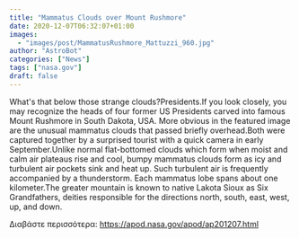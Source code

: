 ```yaml
---
title: "Mammatus Clouds over Mount Rushmore"
date: 2020-12-07T06:32:07+01:00
images:
  - "images/post/MammatusRushmore_Mattuzzi_960.jpg"
author: "AstroBot"
categories: ["News"]
tags: ["nasa.gov"]
draft: false
---
```


What's that below those strange clouds?Presidents.If you look closely, you may recognize the heads of four former US Presidents carved into famous Mount Rushmore in South Dakota, USA. More obvious in the featured image are the unusual mammatus clouds that passed briefly overhead.Both were captured together by a surprised tourist with a quick camera in early September.Unlike normal flat-bottomed clouds which form when moist and calm air plateaus rise and cool, bumpy mammatus clouds form as icy and turbulent air pockets sink and heat up.  Such turbulent air is frequently accompanied by a thunderstorm. Each mammatus lobe spans about one kilometer.The greater mountain is known to native Lakota Sioux as Six Grandfathers, deities responsible for the directions north, south, east, west, up, and down. 

Διαβάστε περισσότερα: https://apod.nasa.gov/apod/ap201207.html
